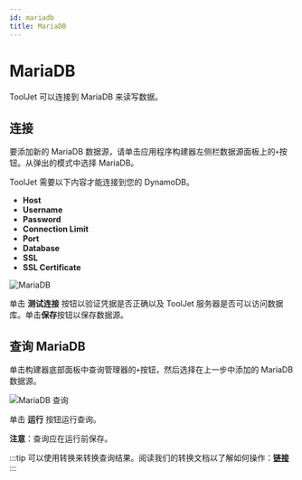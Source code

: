 ```yaml
---
id: mariadb
title: MariaDB
---
```


# MariaDB

ToolJet 可以连接到 MariaDB 来读写数据。

## 连接

要添加新的 MariaDB 数据源，请单击应用程序构建器左侧栏数据源面板上的`+`按钮。从弹出的模式中选择 MariaDB。

ToolJet 需要以下内容才能连接到您的 DynamoDB。

- **Host**
- **Username**
- **Password**
- **Connection Limit**
- **Port**
- **Database**
- **SSL**
- **SSL Certificate**

<div style={{textAlign: 'center'}}>

<img className="screenshot-full" src="/img/datasource-reference/mariadb/connection.png" alt="MariaDB" />

</div>

单击 **测试连接** 按钮以验证凭据是否正确以及 ToolJet 服务器是否可以访问数据库。单击**保存**按钮以保存数据源。

## 查询 MariaDB

单击构建器底部面板中查询管理器的``+``按钮，然后选择在上一步中添加的 MariaDB 数据源。

<div style={{textAlign: 'center'}}>

<img className="screenshot-full" src="/img/datasource-reference/mariadb/query.png" alt="MariaDB 查询" />

</div>

单击 **运行** 按钮运行查询。

**注意**：查询应在运行前保存。

:::tip
可以使用转换来转换查询结果。阅读我们的转换文档以了解如何操作：**[链接](/docs/tutorial/transformations)**
:::
